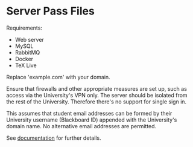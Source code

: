 # Server Pass Files

Requirements:

  - Web server
  - MySQL
  - RabbitMQ
  - Docker
  - TeX Live

Replace 'example.com' with your domain.

Ensure that firewalls and other appropriate measures are set up,
such as access via the University's VPN only. The server should be
isolated from the rest of the University. Therefore there's no
support for single sign in.

This assumes that student email addresses can be formed by their University
username (Blackboard ID) appended with the University's domain name.
No alternative email addresses are permitted.

See [documentation](https://github.com/nlct/pass/tree/main/docs/server-pass) for further
details.
